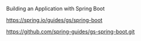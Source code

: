 Building an Application with Spring Boot

https://spring.io/guides/gs/spring-boot

https://github.com/spring-guides/gs-spring-boot.git
